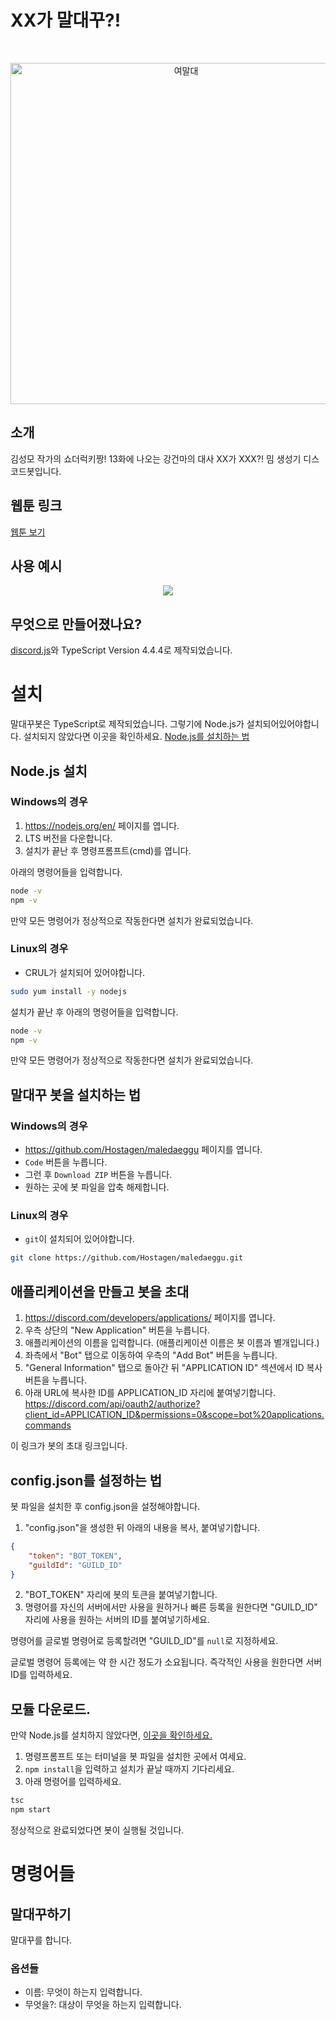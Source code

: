 # XX가 말대꾸?!

<div align="center">
  <br />
  <p>
    <a href="https://namu.wiki/w/여자가⋯ 말대꾸⁈"><img src="https://w.namu.la/s/d30cd45c1959e4025247d60a8f14a830bc389c6e94a34f832c56e3520bb9b0496b4b108e5331949f86288bffe4e615f48f0b24c5baeefd3f5da66a93af2502435441c257751afeac36cafe2a23d89f6b3397f11b9abf8a49c10a6e5d321a4ab5acd31fa27b83bfc23fea3543669f24e0" width="546" alt="여말대" /></a>
  </p>
</div>

## 소개

김성모 작가의 쇼더럭키짱! 13화에 나오는 강건마의 대사 XX가 XXX?! 밈 생성기 디스코드봇입니다.

## 웹툰 링크
[웹툰 보기](https://comic.naver.com/webtoon/list?titleId=783054)

## 사용 예시
<div align="center">
  <img src="_media/example-en.png" />
</div>

## 무엇으로 만들어졌나요?
[discord.js](https://github.com/discordjs/discord.js)와 TypeScript Version 4.4.4로 제작되었습니다.

# 설치
말대꾸봇은 TypeScript로 제작되었습니다. 그렇기에 Node.js가 설치되어있어야합니다.
설치되지 않았다면 이곳을 확인하세요. [Node.js를 설치하는 법](#nodejs-설치)

## Node.js 설치

### Windows의 경우
1. https://nodejs.org/en/ 페이지를 엽니다.
2. LTS 버전을 다운합니다.
3. 설치가 끝난 후 명령프롬프트(cmd)를 엽니다.

아래의 명령어들을 입력합니다.

```sh
node -v
npm -v
```

만약 모든 명령어가 정상적으로 작동한다면 설치가 완료되었습니다.

### Linux의 경우
- CRUL가 설치되어 있어야합니다.

```sh
sudo yum install -y nodejs
```

설치가 끝난 후 아래의 명령어들을 입력합니다.

```sh
node -v
npm -v
```

만약 모든 명령어가 정상적으로 작동한다면 설치가 완료되었습니다.

## 말대꾸 봇을 설치하는 법

### Windows의 경우
- https://github.com/Hostagen/maledaeggu 페이지를 엽니다.
- `Code` 버튼을 누릅니다.
- 그런 후 `Download ZIP` 버튼을 누릅니다.
- 원하는 곳에 봇 파일을 압축 해제합니다.

### Linux의 경우
- `git`이 설치되어 있어야합니다.

```sh
git clone https://github.com/Hostagen/maledaeggu.git
```

## 애플리케이션을 만들고 봇을 초대

1. https://discord.com/developers/applications/ 페이지를 엽니다.
2. 우측 상단의 "New Application" 버튼을 누릅니다.
3. 애플리케이션의 이름을 입력합니다. (애플리케이션 이름은 봇 이름과 별개입니다.)
4. 좌측에서 "Bot" 탭으로 이동하여 우측의 "Add Bot" 버튼을 누릅니다.
5. "General Information" 탭으로 돌아간 뒤 "APPLICATION ID" 섹션에서 ID 복사 버튼을 누릅니다.
6. 아래 URL에 복사한 ID를 APPLICATION_ID 자리에 붙여넣기합니다.
https://discord.com/api/oauth2/authorize?client_id=APPLICATION_ID&permissions=0&scope=bot%20applications.commands

이 링크가 봇의 초대 링크입니다.

## config.json를 설정하는 법

봇 파일을 설치한 후 config.json을 설정해야합니다.

1. "config.json"을 생성한 뒤 아래의 내용을 복사, 붙여넣기합니다.

```json
{
    "token": "BOT_TOKEN",
    "guildId": "GUILD_ID"
}
```

2. "BOT_TOKEN" 자리에 봇의 토큰을 붙여넣기합니다.
3. 명령어를 자신의 서버에서만 사용을 원하거나 빠른 등록을 원한다면 "GUILD_ID" 자리에 사용을 원하는 서버의 ID를 붙여넣기하세요.

명령어를 글로벌 명령어로 등록할려면 "GUILD_ID"를 `null`로 지정하세요.

글로벌 명령어 등록에는 약 한 시간 정도가 소요됩니다. 즉각적인 사용을 원한다면 서버 ID를 입력하세요.

## 모듈 다운로드.

만약 Node.js를 설치하지 않았다면, [이곳을 확인하세요.](#nodejs-설치)

1. 명령프롬프트 또는 터미널을 봇 파일을 설치한 곳에서 여세요.
2. `npm install`을 입력하고 설치가 끝날 때까지 기다리세요.
3. 아래 명령어를 입력하세요.

```sh
tsc
npm start
```

정상적으로 완료되었다면 봇이 실행될 것입니다.

# 명령어들

## 말대꾸하기
말대꾸를 합니다.

### 옵션들
- 이름: 무엇이 하는지 입력합니다.
- 무엇을?: 대상이 무엇을 하는지 입력합니다.
